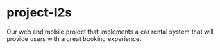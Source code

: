 # project-l2s
Our web and mobile project that implements a car rental system that will provide users with a great booking experience.
